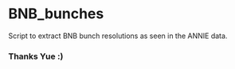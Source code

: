 # BNB_bunches
Script to extract BNB bunch resolutions as seen in the ANNIE data.

### Thanks Yue :) 
